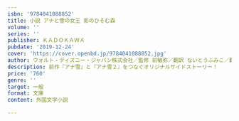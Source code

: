 ```yaml
---
isbn: '9784041088852'
title: 小説 アナと雪の女王 影のひそむ森
volume: ''
series: ''
publisher: ＫＡＤＯＫＡＷＡ
pubdate: '2019-12-24'
cover: 'https://cover.openbd.jp/9784041088852.jpg'
author: ウォルト・ディズニー・ジャパン株式会社／監修 前敏弥／翻訳 ないとうふみこ／翻訳
description: 前作『アナ雪』と『アナ雪２』をつなぐオリジナルサイドストーリー！
price: '760'
genre: ''
target: 一般
format: 文庫
content: 外国文学小説

---
```

